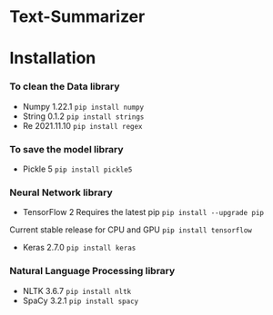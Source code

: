 # Text-Summarizer
# Installation
### To clean the Data library
- Numpy 1.22.1
`pip install numpy`
- String 0.1.2
`pip install strings`
- Re 2021.11.10
`pip install regex`

### To save the model library
- Pickle 5
`pip install pickle5`

### Neural Network library
- TensorFlow 2
Requires the latest pip
`pip install --upgrade pip`

Current stable release for CPU and GPU
`pip install tensorflow`
- Keras 2.7.0
`pip install keras`

### Natural Language Processing library
- NLTK 3.6.7
`pip install nltk`
- SpaCy 3.2.1
`pip install spacy`

